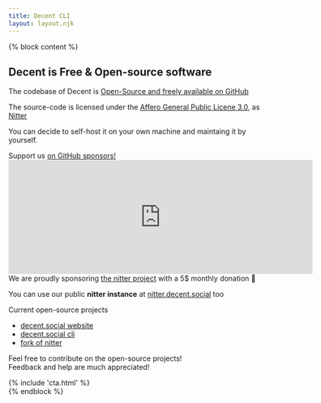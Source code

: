 ```yaml
---
title: Decent CLI
layout: layout.njk
---
```


{% block content %}
<section class="text-left">
  <div class="container">
    <h1 class="title">Decent is Free & Open-source software</h1>
    <div class="row">
      <div class="col-md-8 my-5 py-5">
        <p class="lead">
          The codebase of Decent is <a target="_blank" href="https://github.com/decentsocial">Open-Source and freely available on GitHub</a>
        </p>
        <p class="lead">
        The source-code is licensed under the <a href="https://www.gnu.org/licenses/agpl-3.0.html" target="_blank">Affero General Public Licene 3.0</a>, as <a href="https://github.com/zedeus/nitter" target="_blank">Nitter</a>
        </p>
        <p class="lead">
          You can decide to self-host it on your own machine and maintaing it by yourself.
        </p>
        <p class="lead">
          Support us <a href="https://github.com/sponsors/decentsocial/" target="_blank">on GitHub sponsors!</a>
          <br>
          <iframe src="https://github.com/sponsors/decentsocial/card" title="Sponsor decentsocial" height="225" width="600" style="border: 0;" class="my-3"></iframe>
          <br>
          We are proudly sponsoring <a href="https://github.com/sponsors/zedeus" target="_blank">the nitter project</a> with a 5$ monthly donation&nbsp;🙌
        </p>
        <p class="lead">
          You can use our public <b>nitter instance</b> at <a href="https://nitter.decent.social/" target="_blank">nitter.decent.social</a> too
        </p>
        <p class="lead mt-5">
          Current open-source projects
        </p>
        <ul class="list-group list-group-flush mb-5">
          <li class="list-group-item">
            <a target="_blank" href="https://github.com/decentsocial/website">decent.social website</a>
          </li>
          <li class="list-group-item">
            <a target="_blank" href="https://github.com/decentsocial/cli">decent.social cli</a>
          </li>
          <li class="list-group-item">
            <a target="_blank" href="https://github.com/decentsocial/nitter">fork of nitter</a>
          </li>
        </ul>
        <p class="lead">
          Feel free to contribute on the open-source projects!
          <br>
          Feedback and help are much appreciated!
        </p>
      </div>
      <div class="col-md-4 my-5 py-5">
        <img class="img-fluid" lazy="/img/open-source.svg" />
      </div>
    </div>
    {% include 'cta.html' %}
  </div>
</section>
{% endblock %}